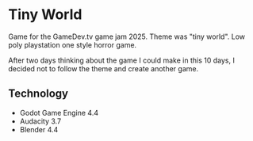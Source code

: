 # Tiny World

Game for the GameDev.tv game jam 2025. Theme was "tiny world". Low poly playstation one style horror game.

After two days thinking about the game I could make in this 10 days, I decided not to follow the theme and create another game. 

## Technology
- Godot Game Engine 4.4
- Audacity 3.7
- Blender 4.4
